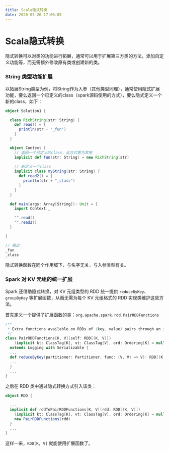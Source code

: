 ```yaml
---
title: Scala隐式转换
date: 2020-05-26 17:06:05
---
```

# Scala隐式转换

隐式转换可以对类的功能进行拓展，通常可以用于扩展第三方类的方法，添加自定义功能等，而无需额外修改原有类或创建新的类。

### String 类型功能扩展

以拓展String类型为例，将String作为入参（其他类型同理），通常使用隐式扩展功能，要么返回一个已定义的class（spark源码使用的方式），要么隐式定义一个新的class，如下：

```scala
object Solution1 {

  class RichString(str: String) {
    def read() = {
      println(str + "_fun")
    }
  }

  object Context {
    // 返回一个已定义的class，此方式更为常用
    implicit def fun(str: String) = new RichString(str)
      
    // 新定义一个class
    implicit class myString(str: String) {
      def read2() = {
        println(str + "_class")
      }
    }
  }

  def main(args: Array[String]): Unit = {
    import Context._

    "".read()
    "".read2()
  }

}

// 输出：
_fun
_class
```

隐式转换函数在同个作用域下，与名字无关，与入参类型有关。

### Spark 对 KV 元组的统一扩展

Spark 还借助隐式转换，对 KV 元组类型的 RDD 统一提供 `reduceByKey`、`groupByKey` 等扩展函数，从而无需为每个 KV 元组格式的 RDD 实现类维护这些方法。

首先定义一个提供了扩展函数的类：`org.apache.spark.rdd.PairRDDFunctions`

```scala
/**
 * Extra functions available on RDDs of (key, value) pairs through an implicit conversion.
 */
class PairRDDFunctions[K, V](self: RDD[(K, V)])
    (implicit kt: ClassTag[K], vt: ClassTag[V], ord: Ordering[K] = null)
  extends Logging with Serializable {
  ...
  def reduceByKey(partitioner: Partitioner, func: (V, V) => V): RDD[(K, V)] = self.withScope {
  ...
  }
  ...
}
```

之后在 RDD 类中通过隐式转换方式引入该类：

```scala
object RDD {

  ...
  implicit def rddToPairRDDFunctions[K, V](rdd: RDD[(K, V)])
    (implicit kt: ClassTag[K], vt: ClassTag[V], ord: Ordering[K] = null): PairRDDFunctions[K, V] = {
    new PairRDDFunctions(rdd)
  }
  ...
}
```

这样一来，`RDD[K, V]` 就能使用扩展函数了。
